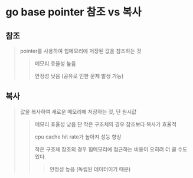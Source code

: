 # go base pointer 참조 vs 복사

## 참조

> pointer를 사용하여 힙메모리에 저장된 값을 참조하는 것
>
> > 메모리 효율성 높음
> >
> > 안정성 낮음 (공유로 인한 문제 발생 가능)

## 복사

> 값을 복사하여 새로운 메모리에 저장하는 것, 단 원시값
>
> > 메모리 효율성 낮음 단 작은 구조체의 경우 참조보다 복사가 효율적
> >
> > cpu cache hit rate가 높아져 성능 향상
> >
> > 작은 구조체 참조의 경우 힙메모리에 접근하는 비용이 오히려 더 클 수도 있다.
> >
> > > 안정성 높음 (독립된 데이터이기 때문)
